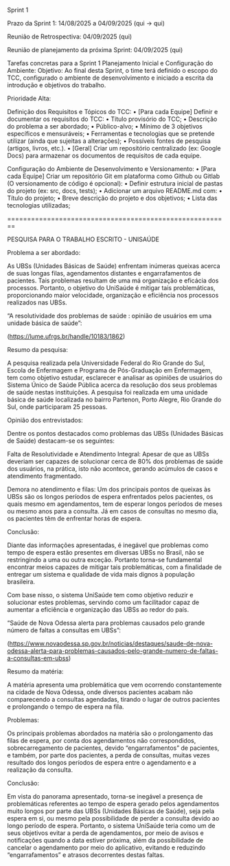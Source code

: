 Sprint 1

Prazo da Sprint 1: 14/08/2025 a 04/09/2025 (qui → qui)

Reunião de Retrospectiva: 04/09/2025 (qui)

Reunião de planejamento da próxima Sprint: 04/09/2025 (qui)

Tarefas concretas para a Sprint 1
Planejamento Inicial e Configuração do Ambiente:
Objetivo: Ao final desta Sprint, o time terá definido o escopo do TCC, configurado o ambiente de desenvolvimento e iniciado a escrita da introdução e objetivos do trabalho.

Prioridade Alta:

Definição dos Requisitos e Tópicos do TCC:
• [Para cada Equipe] Definir e documentar os requisitos do TCC:
• Título provisório do TCC;
• Descrição do problema a ser abordado;
• Público-alvo;
• Mínimo de 3 objetivos específicos e mensuráveis;
• Ferramentas e tecnologias que se pretende utilizar (ainda que sujeitas a alterações);
• Possíveis fontes de pesquisa (artigos, livros, etc.).
• [Geral] Criar um repositório centralizado (ex: Google Docs) para armazenar os documentos de requisitos de cada equipe.

Configuração do Ambiente de Desenvolvimento e Versionamento:
• [Para cada Equipe] Criar um repositório Git em plataforma como Github ou Gitlab (O versionamento de código é opcional):
• Definir estrutura inicial de pastas do projeto (ex: src, docs, tests);
• Adicionar um arquivo README.md com:
• Título do projeto;
• Breve descrição do projeto e dos objetivos;
• Lista das tecnologias utilizadas;

========================================================

PESQUISA PARA O TRABALHO ESCRITO - UNISAÚDE



Problema a ser abordado:



As UBSs (Unidades Básicas de Saúde) enfrentam inúmeras queixas acerca de suas longas filas, agendamentos distantes e engarrafamentos de pacientes. Tais problemas resultam de uma má organização e eficácia dos processos. Portanto, o objetivo do UniSaúde é mitigar tais problemáticas, proporcionando maior velocidade, organização e eficiência nos processos realizados nas UBSs.



“A resolutividade dos problemas de saúde : opinião de usuários em uma unidade básica de saúde”:

(https://lume.ufrgs.br/handle/10183/1862)



Resumo da pesquisa:



A pesquisa realizada pela Universidade Federal do Rio Grande do Sul, Escola de Enfermagem e Programa de Pós-Graduação em Enfermagem, tem como objetivo estudar, esclarecer e analisar as opiniões de usuários do Sistema Único de Saúde Pública acerca da resolução dos seus problemas de saúde nestas instituições. A pesquisa foi realizada em uma unidade básica de saúde localizada no bairro Partenon, Porto Alegre, Rio Grande do Sul, onde participaram 25 pessoas.



Opinião dos entrevistados:



Dentre os pontos destacados como problemas das UBSs (Unidades Básicas de Saúde) destacam-se os seguintes:

Falta de Resolutividade e Atendimento Integral: Apesar de que as UBSs deveriam ser capazes de solucionar cerca de 80% dos problemas de saúde dos usuários, na prática, isto não acontece, gerando acúmulos de casos e atendimento fragmentado.

Demora no atendimento e filas: Um dos principais pontos de queixas às UBSs são os longos períodos de espera enfrentados pelos pacientes, os quais mesmo em agendamentos, tem de esperar longos períodos de meses ou mesmo anos para a consulta. Já em casos de consultas no mesmo dia, os pacientes têm de enfrentar horas de espera.



Conclusão:



Diante das informações apresentadas, é inegável que problemas como tempo de espera estão presentes em diversas UBSs no Brasil, não se restringindo a uma ou outra exceção. Portanto torna-se fundamental encontrar meios capazes de mitigar tais problemáticas, com a finalidade de entregar um sistema e qualidade de vida mais dignos à população brasileira.

Com base nisso, o sistema UniSaúde tem como objetivo reduzir e solucionar estes problemas, servindo como um facilitador capaz de aumentar a eficiência e organização das UBSs ao redor do país.



“Saúde de Nova Odessa alerta para problemas causados pelo grande número de faltas a consultas em UBSs”:

(https://www.novaodessa.sp.gov.br/noticias/destaques/saude-de-nova-odessa-alerta-para-problemas-causados-pelo-grande-numero-de-faltas-a-consultas-em-ubss)



Resumo da matéria:



A matéria apresenta uma problemática que vem ocorrendo constantemente na cidade de Nova Odessa, onde diversos pacientes acabam não comparecendo a consultas agendadas, tirando o lugar de outros pacientes e prolongando o tempo de espera na fila.



Problemas:



Os principais problemas abordados na matéria são o prolongamento das filas de espera, por conta dos agendamentos não correspondidos, sobrecarregamento de pacientes, devido “engarrafamentos” de pacientes, e também, por parte dos pacientes, a perda de consultas, muitas vezes resultado dos longos períodos de espera entre o agendamento e a realização da consulta.



Conclusão:



Em vista do panorama apresentado, torna-se inegável a presença de problemáticas referentes ao tempo de espera gerado pelos agendamentos muito longos por parte das UBSs (Unidades Básicas de Saúde), seja pela espera em si, ou mesmo pela possibilidade de perder a consulta devido ao longo período de espera. Portanto, o sistema UniSaúde teria como um de seus objetivos evitar a perda de agendamentos, por meio de avisos e notificações quando a data estiver próxima, além da possibilidade de cancelar o agendamento por meio do aplicativo, evitando e reduzindo “engarrafamentos” e atrasos decorrentes destas faltas.
